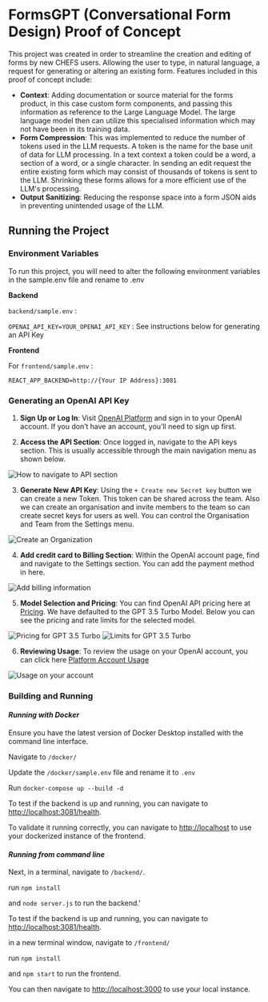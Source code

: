 
#  FormsGPT (Conversational Form Design) Proof of Concept

This project was created in order to streamline the creation and editing of forms by new CHEFS users. Allowing the user to type, in natural language, a request for generating or altering an existing form. Features included in this proof of concept include:

* __Context__: Adding documentation or source material for the forms product, in this case custom form components, and passing this information as reference to the Large Language Model. The large language model then can utilize this specialised information which may not have been in its training data. 
* __Form Compression__: This was implemented to reduce the number of tokens used in the LLM requests. A token is the name for the base unit of data for LLM processing. In a text context a token could be a word, a section of a word, or a  single character.  In sending an edit request the entire existing form which may consist of thousands of tokens is sent to the LLM. Shrinking these forms allows for a more efficient use of the LLM's processing. 
* __Output Sanitizing__: Reducing the response space into a form JSON aids in preventing unintended usage of the LLM.



## Running the Project

### Environment Variables

To run this project, you will need to alter the following environment variables in the sample.env file and rename to .env

__Backend__

`backend/sample.env` :

`OPENAI_API_KEY=YOUR_OPENAI_API_KEY` : See instructions below for generating an API Key


__Frontend__


For `frontend/sample.env` :

`REACT_APP_BACKEND=http://{Your IP Address}:3081`


### Generating an OpenAI API Key

1. __Sign Up or Log In__: Visit [OpenAI Platform](https://platform.openai.com/) and sign in to your OpenAI account. If you don’t have an account, you’ll need to sign up first.


2. __Access the API Section__: Once logged in, navigate to the API keys section. This is usually accessible through the main navigation menu as shown below.

![How to navigate to API section](/assets/navigation.png)

3. __Generate New API Key__: Using the `+ Create new Secret key` button we can create a new Token.  This token can be shared across the team. Also we can  create an organisation and invite members to the  team so can create secret keys for users as well. You can control the Organisation and Team from the Settings menu.

![Create an Organization](/assets/organization.png)

4. __Add credit card to Billing Section__: Within the OpenAI account page, find and navigate to the Settings section. You can add the payment method in here.

![Add billing information](/assets/billing.png)

5. __Model Selection and Pricing__: You can find OpenAI API pricing here at [Pricing](https://openai.com/pricing). We have defaulted to the GPT 3.5 Turbo Model. Below you can see the pricing and rate limits for the selected model.

![Pricing for GPT 3.5 Turbo](/assets/pricing.png)
![Limits for GPT 3.5 Turbo](/assets/limits.png)

6. __Reviewing Usage__: To review the usage on your OpenAI account, you can click here [Platform Account Usage](https://platform.openai.com/usage)

![Usage on your account](/assets/usage.png)



### Building and Running


#### _Running with Docker_

Ensure you have the latest version of Docker Desktop installed with the command line interface.

Navigate to `/docker/`

Update the `/docker/sample.env` file and rename it to `.env`

Run `docker-compose up --build -d`

To test if the backend is up and running, you can navigate to [http://localhost:3081/health](http://localhost:3081/health).

To validate it running correctly, you can navigate to [http://localhost](http://localhost) to use your dockerized instance of the frontend.




#### _Running from command line_

Next, in a terminal, navigate to `/backend/`.

run `npm install`

and `node server.js` to run the backend.'

To test if the backend is up and running, you can navigate to [http://localhost:3081/health](http://localhost:3081/health).

in a new terminal window, navigate to `/frontend/`

run `npm install`

and `npm start` to run the frontend.

You can then navigate to [http://localhost:3000](http://localhost:3000) to use your local instance.

